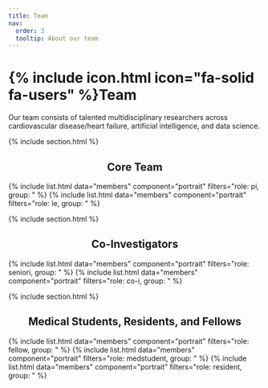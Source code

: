 ```yaml
---
title: Team
nav:
  order: 3
  tooltip: About our team
---
```


# {% include icon.html icon="fa-solid fa-users" %}Team

Our team consists of talented multidisciplinary researchers across cardiovascular disease/heart failure, artificial intelligence, and data science. 

{% include section.html %}


<h2 style="text-align: center;">Core Team</h2>

{% include list.html data="members" component="portrait" filters="role: pi, group: " %}
{% include list.html data="members" component="portrait" filters="role: le, group: " %}

{% include section.html %}

<h2 style="text-align: center;">Co-Investigators</h2>

{% include list.html data="members" component="portrait" filters="role: seniori, group: " %}
{% include list.html data="members" component="portrait" filters="role: co-i, group: " %}
<!-- {% include list.html data="members" component="portrait" filters="role: ^(?!pi$), group: " %} -->

{% include section.html %}

<h2 style="text-align: center;">Medical Students, Residents, and Fellows</h2>

{% include list.html data="members" component="portrait" filters="role: fellow, group: " %}
{% include list.html data="members" component="portrait" filters="role: medstudent, group: " %}
{% include list.html data="members" component="portrait" filters="role: resident, group: " %}
